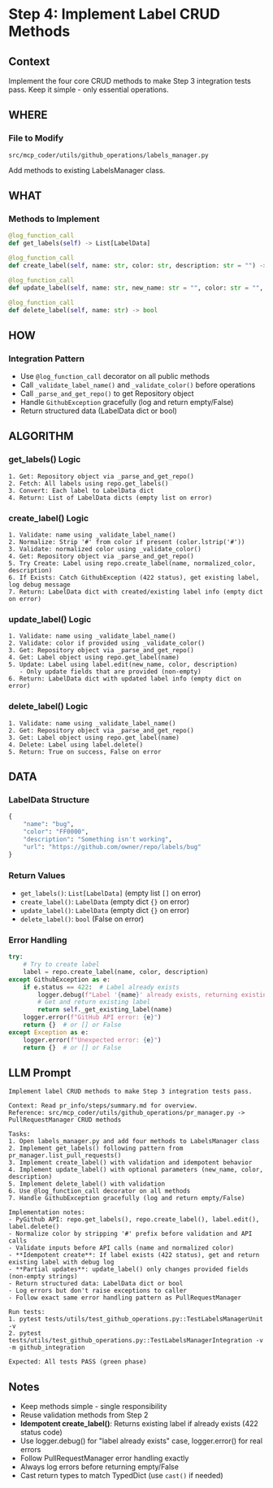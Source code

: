 # Step 4: Implement Label CRUD Methods

## Context
Implement the four core CRUD methods to make Step 3 integration tests pass. Keep it simple - only essential operations.

## WHERE

### File to Modify
```
src/mcp_coder/utils/github_operations/labels_manager.py
```

Add methods to existing LabelsManager class.

## WHAT

### Methods to Implement

```python
@log_function_call
def get_labels(self) -> List[LabelData]

@log_function_call
def create_label(self, name: str, color: str, description: str = "") -> LabelData

@log_function_call
def update_label(self, name: str, new_name: str = "", color: str = "", description: str = "") -> LabelData

@log_function_call
def delete_label(self, name: str) -> bool
```

## HOW

### Integration Pattern
- Use `@log_function_call` decorator on all public methods
- Call `_validate_label_name()` and `_validate_color()` before operations
- Call `_parse_and_get_repo()` to get Repository object
- Handle `GithubException` gracefully (log and return empty/False)
- Return structured data (LabelData dict or bool)

## ALGORITHM

### get_labels() Logic
```
1. Get: Repository object via _parse_and_get_repo()
2. Fetch: All labels using repo.get_labels()
3. Convert: Each label to LabelData dict
4. Return: List of LabelData dicts (empty list on error)
```

### create_label() Logic
```
1. Validate: name using _validate_label_name()
2. Normalize: Strip '#' from color if present (color.lstrip('#'))
3. Validate: normalized color using _validate_color()
4. Get: Repository object via _parse_and_get_repo()
5. Try Create: Label using repo.create_label(name, normalized_color, description)
6. If Exists: Catch GithubException (422 status), get existing label, log debug message
7. Return: LabelData dict with created/existing label info (empty dict on error)
```

### update_label() Logic
```
1. Validate: name using _validate_label_name()
2. Validate: color if provided using _validate_color()
3. Get: Repository object via _parse_and_get_repo()
4. Get: Label object using repo.get_label(name)
5. Update: Label using label.edit(new_name, color, description)
   - Only update fields that are provided (non-empty)
6. Return: LabelData dict with updated label info (empty dict on error)
```

### delete_label() Logic
```
1. Validate: name using _validate_label_name()
2. Get: Repository object via _parse_and_get_repo()
3. Get: Label object using repo.get_label(name)
4. Delete: Label using label.delete()
5. Return: True on success, False on error
```

## DATA

### LabelData Structure
```python
{
    "name": "bug",
    "color": "FF0000",
    "description": "Something isn't working",
    "url": "https://github.com/owner/repo/labels/bug"
}
```

### Return Values
- `get_labels()`: `List[LabelData]` (empty list `[]` on error)
- `create_label()`: `LabelData` (empty dict `{}` on error)
- `update_label()`: `LabelData` (empty dict `{}` on error)
- `delete_label()`: `bool` (False on error)

### Error Handling
```python
try:
    # Try to create label
    label = repo.create_label(name, color, description)
except GithubException as e:
    if e.status == 422:  # Label already exists
        logger.debug(f"Label '{name}' already exists, returning existing label")
        # Get and return existing label
        return self._get_existing_label(name)
    logger.error(f"GitHub API error: {e}")
    return {}  # or [] or False
except Exception as e:
    logger.error(f"Unexpected error: {e}")
    return {}  # or [] or False
```

## LLM Prompt

```
Implement label CRUD methods to make Step 3 integration tests pass.

Context: Read pr_info/steps/summary.md for overview.
Reference: src/mcp_coder/utils/github_operations/pr_manager.py -> PullRequestManager CRUD methods

Tasks:
1. Open labels_manager.py and add four methods to LabelsManager class
2. Implement get_labels() following pattern from pr_manager.list_pull_requests()
3. Implement create_label() with validation and idempotent behavior
4. Implement update_label() with optional parameters (new_name, color, description)
5. Implement delete_label() with validation
6. Use @log_function_call decorator on all methods
7. Handle GithubException gracefully (log and return empty/False)

Implementation notes:
- PyGithub API: repo.get_labels(), repo.create_label(), label.edit(), label.delete()
- Normalize color by stripping '#' prefix before validation and API calls
- Validate inputs before API calls (name and normalized color)
- **Idempotent create**: If label exists (422 status), get and return existing label with debug log
- **Partial updates**: update_label() only changes provided fields (non-empty strings)
- Return structured data: LabelData dict or bool
- Log errors but don't raise exceptions to caller
- Follow exact same error handling pattern as PullRequestManager

Run tests:
1. pytest tests/utils/test_github_operations.py::TestLabelsManagerUnit -v
2. pytest tests/utils/test_github_operations.py::TestLabelsManagerIntegration -v -m github_integration

Expected: All tests PASS (green phase)
```

## Notes

- Keep methods simple - single responsibility
- Reuse validation methods from Step 2
- **Idempotent create_label()**: Returns existing label if already exists (422 status code)
- Use logger.debug() for "label already exists" case, logger.error() for real errors
- Follow PullRequestManager error handling exactly
- Always log errors before returning empty/False
- Cast return types to match TypedDict (use `cast()` if needed)
